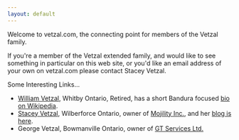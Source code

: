 ```yaml
---
layout: default
---
```


Welcome to vetzal.com, the connecting point for members of the Vetzal family.

If you're a member of the Vetzal extended family, and would like to see something in particular on this web site, or you'd like an email address of your own on vetzal.com please contact Stacey Vetzal.

Some Interesting Links...

- [William Vetzal](mailto:wvetzal@rogers.com), Whitby Ontario, Retired, has a short Bandura focused [bio on Wikipedia](https://en.wikipedia.org/wiki/William_Vetzal).
- [Stacey Vetzal](stacey@vetzal.com), Wilberforce Ontario, owner of [Mojility Inc.](https://mojility.ca), and her [blog is here](https://svetzal.wordpress.com).
- George Vetzal, Bowmanville Ontario, owner of [GT Services Ltd.](http://www.gtservicesltd.ca)